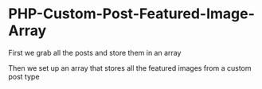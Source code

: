 # PHP-Custom-Post-Featured-Image-Array
First we grab all the posts and store them in an array

Then we set up an array that stores all the featured images from a custom post type

